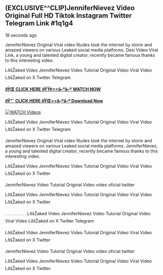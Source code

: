 ## (EXCLUSIVE^^CLIP)JenniferNievez Video Original Full HD Tiktok Instagram Twitter Telegram Link #1q1g4

18 seconds ago

JenniferNievez Original Viral video Nudes took the internet by storm and amazed viewers on various Leaked social media platforms. Desi Video Viral Link, a young and talented digital creator, recently became famous thanks to this interesting video.

LðšŽaked Video JenniferNievez Video Tutorial Original Video Viral Video LðšŽaked on X Twitter Telegram

**[ðŸŒ CLICK HERE ðŸŸ¢==â–ºâ–º WATCH NOW](https://clips-mediaa.blogspot.com/2025/02/video-viral-download.html)**

**[ðŸ”´ CLICK HERE ðŸŒ==â–ºâ–º Download Now](https://clips-mediaa.blogspot.com/2025/02/video-viral-download.html)**

[![WATCH Videos](https://i.imgur.com/dJHk4Zq.gif)](https://clips-mediaa.blogspot.com/2025/02/video-viral-download.html)

LðšŽaked Video JenniferNievez Video Tutorial Original Video Viral Video LðšŽaked on X Twitter Telegram

JenniferNievez Original Viral video Nudes took the internet by storm and amazed viewers on various Leaked social media platforms. JenniferNievez, a young and talented digital creator, recently became famous thanks to this interesting video.

LðšŽaked Video JenniferNievez Video Tutorial Original Video Viral Video LðšŽaked on X Twitter

JenniferNievez Video Tutorial Original Video video oficial twitter

LðšŽaked Video JenniferNievez Video Tutorial Original Video Viral Video LðšŽaked on X Twitter

. . . . . . . . . LðšŽaked Video JenniferNievez Video Tutorial Original Video Viral Video LðšŽaked on X Twitter Telegram

LðšŽaked Video JenniferNievez Video Tutorial Original Video Viral Video LðšŽaked on X Twitter

JenniferNievez Video Tutorial Original Video video oficial twitter

LðšŽaked Video JenniferNievez Video Tutorial Original Video Viral Video LðšŽaked on X Twitter.